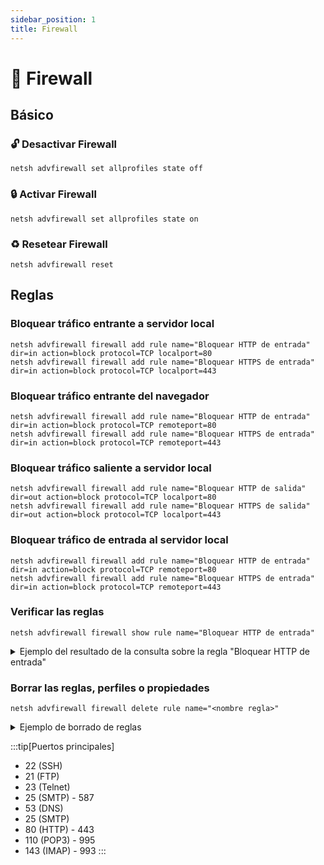 ```yaml
---
sidebar_position: 1
title: Firewall
---
```

# :dart: Firewall 

## Básico
### :unlock: Desactivar Firewall
```batch
netsh advfirewall set allprofiles state off
```
### :lock: Activar Firewall
```batch
netsh advfirewall set allprofiles state on
```
### :recycle: Resetear Firewall
```batch
netsh advfirewall reset
```
## Reglas
### Bloquear tráfico entrante a servidor local
```batch
netsh advfirewall firewall add rule name="Bloquear HTTP de entrada" dir=in action=block protocol=TCP localport=80
netsh advfirewall firewall add rule name="Bloquear HTTPS de entrada" dir=in action=block protocol=TCP localport=443
```

### Bloquear tráfico entrante del navegador
```batch
netsh advfirewall firewall add rule name="Bloquear HTTP de entrada" dir=in action=block protocol=TCP remoteport=80
netsh advfirewall firewall add rule name="Bloquear HTTPS de entrada" dir=in action=block protocol=TCP remoteport=443
```

### Bloquear tráfico saliente a servidor local
```batch
netsh advfirewall firewall add rule name="Bloquear HTTP de salida" dir=out action=block protocol=TCP localport=80
netsh advfirewall firewall add rule name="Bloquear HTTPS de salida" dir=out action=block protocol=TCP localport=443
```

### Bloquear tráfico de entrada al servidor local
```batch
netsh advfirewall firewall add rule name="Bloquear HTTP de entrada" dir=in action=block protocol=TCP remoteport=80
netsh advfirewall firewall add rule name="Bloquear HTTPS de entrada" dir=in action=block protocol=TCP remoteport=443
```



### Verificar las reglas
```batch
netsh advfirewall firewall show rule name="Bloquear HTTP de entrada"
```
<details>
<summary>
Ejemplo del resultado de la consulta sobre la regla "Bloquear HTTP de entrada"
</summary>

```batch

Nombre de regla:                      Bloquear HTTP de entrada
----------------------------------------------------------------------
Habilitada:                           Sí
Dirección:                            Fuera
Perfiles:                             Dominio,Privada,Pública
Agrupamiento:
LocalIP:                              Cualquiera
RemoteIP:                             Cualquiera
Protocolo:                            TCP
LocalPort:                            Cualquiera
RemotePort:                           80
Cruce seguro del perímetro:          No
Acción:                               Bloquear

Nombre de regla:                      Bloquear HTTP de entrada
----------------------------------------------------------------------
Habilitada:                           Sí
Dirección:                            Dentro
Perfiles:                             Dominio,Privada,Pública
Agrupamiento:
LocalIP:                              Cualquiera
RemoteIP:                             Cualquiera
Protocolo:                            TCP
LocalPort:                            Cualquiera
RemotePort:                           80
Cruce seguro del perímetro:          No
Acción:                               Bloquear

Nombre de regla:                      Bloquear HTTP de entrada
----------------------------------------------------------------------
Habilitada:                           Sí
Dirección:                            Dentro
Perfiles:                             Dominio,Privada,Pública
Agrupamiento:
LocalIP:                              Cualquiera
RemoteIP:                             Cualquiera
Protocolo:                            TCP
LocalPort:                            80
RemotePort:                           Cualquiera
Cruce seguro del perímetro:          No
Acción:                               Bloquear
Aceptar
```

</details>

### Borrar las reglas, perfiles o propiedades
```batch
netsh advfirewall firewall delete rule name="<nombre regla>"
```

<details>
<summary>
Ejemplo de borrado de reglas
</summary>

```batch
netsh advfirewall firewall delete rule name="Bloquear HTTP de entrada"

Se eliminaron 3 reglas.
Aceptar
```
</details>

:::tip[Puertos principales]
- 22 (SSH)
- 21 (FTP)
- 23 (Telnet)
- 25 (SMTP) - 587 
- 53 (DNS)
- 25 (SMTP)
- 80 (HTTP) - 443
- 110 (POP3) - 995
- 143 (IMAP) - 993
:::

